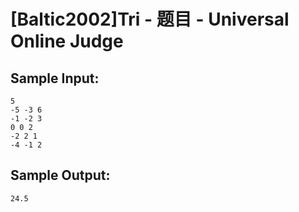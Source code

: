 # [Baltic2002]Tri - 题目 - Universal Online Judge


## Sample Input: 
```
5
-5 -3 6
-1 -2 3
0 0 2
-2 2 1
-4 -1 2
```

## Sample Output: 
```
24.5
```

